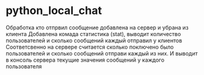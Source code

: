 # python_local_chat
Обработка кто отпрвил сообщение добавлена на сервер и убрана из клиента
Добавлена комада статистика (stat), выводит количество пользователей и сколько сообщений каждый отправил у клиентов
Соответсвенно на сервере считается сколько поключено было пользователей и сколько сообщений отправи каждый из них. И выводит в консоль сервера текущие значения сообщений у каждого пользователя
